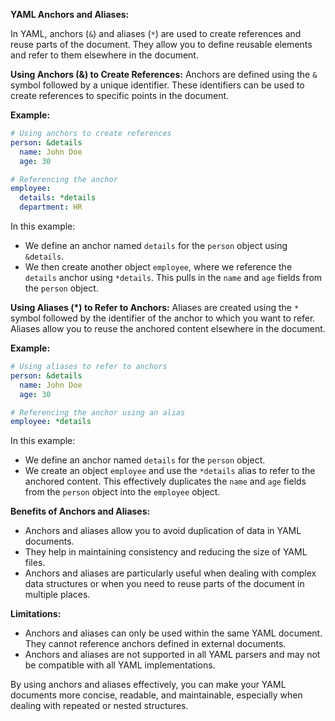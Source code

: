 **YAML Anchors and Aliases:**

In YAML, anchors (`&`) and aliases (`*`) are used to create references and reuse parts of the document. They allow you to define reusable elements and refer to them elsewhere in the document.

**Using Anchors (&) to Create References:**
Anchors are defined using the `&` symbol followed by a unique identifier. These identifiers can be used to create references to specific points in the document.

**Example:**
```yaml
# Using anchors to create references
person: &details
  name: John Doe
  age: 30

# Referencing the anchor
employee:
  details: *details
  department: HR
```

In this example:
- We define an anchor named `details` for the `person` object using `&details`.
- We then create another object `employee`, where we reference the `details` anchor using `*details`. This pulls in the `name` and `age` fields from the `person` object.

**Using Aliases (*) to Refer to Anchors:**
Aliases are created using the `*` symbol followed by the identifier of the anchor to which you want to refer. Aliases allow you to reuse the anchored content elsewhere in the document.

**Example:**
```yaml
# Using aliases to refer to anchors
person: &details
  name: John Doe
  age: 30

# Referencing the anchor using an alias
employee: *details
```

In this example:
- We define an anchor named `details` for the `person` object.
- We create an object `employee` and use the `*details` alias to refer to the anchored content. This effectively duplicates the `name` and `age` fields from the `person` object into the `employee` object.

**Benefits of Anchors and Aliases:**
- Anchors and aliases allow you to avoid duplication of data in YAML documents.
- They help in maintaining consistency and reducing the size of YAML files.
- Anchors and aliases are particularly useful when dealing with complex data structures or when you need to reuse parts of the document in multiple places.

**Limitations:**
- Anchors and aliases can only be used within the same YAML document. They cannot reference anchors defined in external documents.
- Anchors and aliases are not supported in all YAML parsers and may not be compatible with all YAML implementations.

By using anchors and aliases effectively, you can make your YAML documents more concise, readable, and maintainable, especially when dealing with repeated or nested structures.
